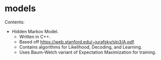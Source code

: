 # models

Contents:
- Hidden Markov Model.
  - Written in C++.
  - Based off https://web.stanford.edu/~jurafsky/slp3/A.pdf.
  - Contains algorithms for Likelihood, Decoding, and Learning.
  - Uses Baum-Welch variant of Expectation Maximization for training.
  

